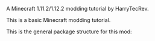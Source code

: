 A Minecraft 1.11.2/1.12.2 modding tutorial by HarryTecRev.

This is a basic Minecraft modding tutorial.

This is the general package structure for this mod:

